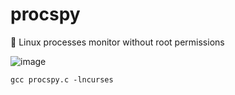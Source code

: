 # procspy
🌌 Linux processes monitor without root permissions

![image](https://github.com/OxD3ADB33F/procspy/assets/123683822/c5dfc318-dade-412c-93ca-036694084010)
```
gcc procspy.c -lncurses
```
